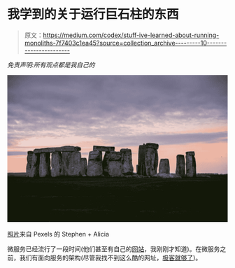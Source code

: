 # 我学到的关于运行巨石柱的东西

> 原文：<https://medium.com/codex/stuff-ive-learned-about-running-monoliths-7f7403c1ea45?source=collection_archive---------10----------------------->

*免责声明:所有观点都是我自己的*

![](img/20b7aadb922a995a3bed4daec5f193bd.png)

[照片](https://www.pexels.com/photo/landscape-photo-of-stonehenge-2716774/)来自 Pexels 的 Stephen + Alicia

微服务已经流行了一段时间(他们甚至有自己的[网站](https://microservices.io/)，我刚刚才知道)。在微服务之前，我们有面向服务的架构(尽管我找不到这么酷的网址，[极客就够了](https://www.geeksforgeeks.org/service-oriented-architecture/))。